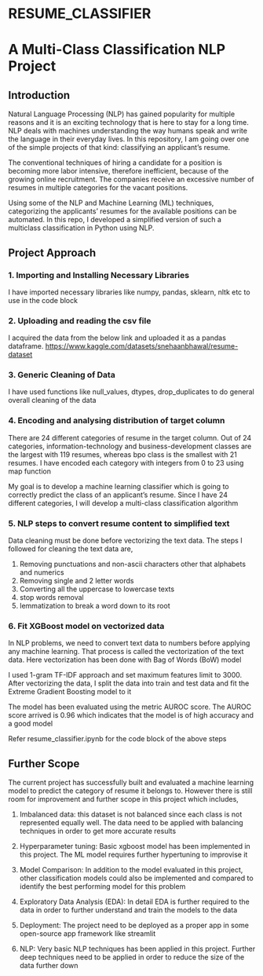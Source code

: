 # RESUME_CLASSIFIER
# A Multi-Class Classification NLP Project

## Introduction

Natural Language Processing (NLP) has gained popularity for multiple reasons and it is an exciting technology that is here to stay for a long time. NLP deals with machines understanding the way humans speak and write the language in their everyday lives. In this repository, I am going over one of the simple projects of that kind: classifying an applicant’s resume.

The conventional techniques of hiring a candidate for a position is becoming more labor intensive, therefore inefficient, because of the growing online recruitment. The companies receive an excessive number of resumes in multiple categories for the vacant positions.

Using some of the NLP and Machine Learning (ML) techniques, categorizing the applicants’ resumes for the available positions can be automated. In this repo, I developed a simplified version of such a multiclass classification in Python using NLP.

## Project Approach

### 1. Importing and Installing Necessary Libraries

I have imported necessary libraries like numpy, pandas, sklearn, nltk etc to use in the code block

### 2. Uploading and reading the csv file

I acquired the data from the below link and uploaded it as a pandas dataframe.
https://www.kaggle.com/datasets/snehaanbhawal/resume-dataset

### 3. Generic Cleaning of Data

I have used functions like null_values, dtypes, drop_duplicates to do general overall cleaning of the data

### 4. Encoding and analysing distribution of target column

There are 24 different categories of resume in the target column. Out of 24 categories, information-technology and business-development classes are the largest with 119 resumes, whereas bpo class is the smallest with 21 resumes. I have encoded each category with integers from 0 to 23 using map function

My goal is to develop a machine learning classifier which is going to correctly predict the class of an applicant’s resume. Since I have 24 different categories, I will develop a multi-class classification algorithm

### 5. NLP steps to convert resume content to simplified text

Data cleaning must be done before vectorizing the text data. The steps I followed for cleaning the text data are,

1. Removing punctuations and non-ascii characters other that alphabets and numerics
2. Removing single and 2 letter words
3. Converting all the uppercase to lowercase texts
4. stop words removal
5. lemmatization to break a word down to its root

### 6. Fit XGBoost model on vectorized data

In NLP problems, we need to convert text data to numbers before applying any machine learning. That process is called the vectorization of the text data. Here vectorization has been done with Bag of Words (BoW) model

I used 1-gram TF-IDF approach and set maximum features limit to 3000. After vectorizing the data, I split the data into train and test data and fit the Extreme Gradient Boosting model to it

The model has been evaluated using the metric AUROC score. The AUROC score arrived is 0.96 which indicates that the model is of high accuracy and a good model

Refer resume_classifier.ipynb for the code block of the above steps

## Further Scope

The current project has successfully built and evaluated a machine learning model to predict the category of resume it belongs to. However there is still room for improvement and further scope in this project which includes,

1. Imbalanced data: this dataset is not balanced since each class is not represented equally well. The data need to be applied with balancing techniques in order to get more accurate results

2. Hyperparameter tuning: Basic xgboost model has been implemented in this project. The ML model requires further hypertuning to improvise it

3. Model Comparison: In addition to the model evaluated in this project, other classification models could also be implemented and compared to identify the best performing model for this problem

4. Exploratory Data Analysis (EDA): In detail EDA is further required to the data in order to further understand and train the models to the data

5. Deployment: The project need to be deployed as a proper app in some open-source app framework like streamlit 

6. NLP: Very basic NLP techniques has been applied in this project. Further deep techniques need to be applied in order to reduce the size of the data further down



